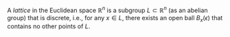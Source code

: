 A *lattice* in the Euclidean space $\mathbb{R}^n$ is a subgroup $L \subset \mathbb{R}^n$ (as an abelian group) that is discrete, i.e., for any $x \in L$, there exists an open ball $B_x(\epsilon)$ that contains no other points of $L$.
